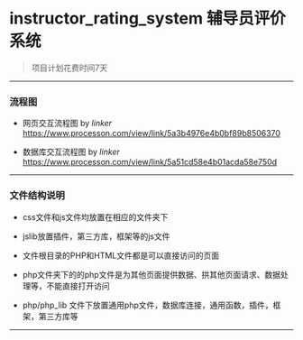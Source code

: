 # instructor_rating_system 辅导员评价系统

> 项目计划花费时间7天

***
### 流程图

* 网页交互流程图 by *linker*
https://www.processon.com/view/link/5a3b4976e4b0bf89b8506370

* 数据库交互流程图 by *linker*
https://www.processon.com/view/link/5a51cd58e4b01acda58e750d

***

### 文件结构说明

* css文件和js文件均放置在相应的文件夹下

* jslib放置插件，第三方库，框架等的js文件

* 文件根目录的PHP和HTML文件都是可以直接访问的页面

* php文件夹下的的php文件是为其他页面提供数据、拱其他页面请求、数据处理等，不能直接打开访问

* php/php_lib 文件下放置通用php文件，数据库连接，通用函数，插件，框架，第三方库等

***